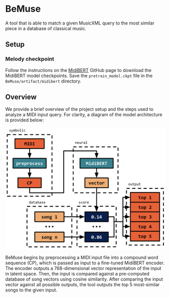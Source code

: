 # BeMuse
A tool that is able to match a given MusicXML query to the most similar piece in a database of classical music.

## Setup

### Melody checkpoint

Follow the instructions on the [MidiBERT](https://github.com/wazenmai/MIDI-BERT/tree/CP) GitHub page to download the MidiBERT model checkpoints. Save the `pretrain_model.ckpt` file in the `BeMuse/artifact/midibert` directory.

## Overview

We provide a brief overview of the project setup and the steps used to analyze a MIDI input query. For clarity, a diagram of the model architecture is provided below:

![BeMuse architecture diagram](./media/bemuse-architecture.png)

BeMuse begins by preprocessing a MIDI input file into a compound word sequence (CP), which is passed as input to a fine-tuned MidiBERT encoder. 
The encoder outputs a 768-dimensional vector representation of the input in latent space. 
Then, the input is compared against a pre-computed database of song vectors using cosine similarity. 
After comparing the input vector against all possible outputs, the tool outputs the top 5 most-similar songs to the given input.

